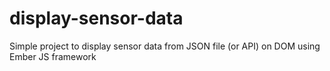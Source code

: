 # display-sensor-data
Simple project to display sensor data from JSON file (or API) on DOM using Ember JS framework
